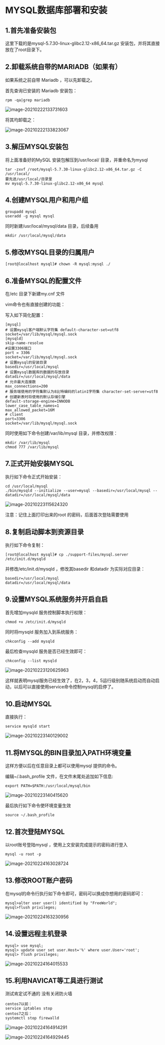 # MYSQL数据库部署和安装

## 1.⾸先准备安装包

这⾥下载的是mysql-5.7.30-linux-glibc2.12-x86_64.tar.gz 安装包，并将其直接放在了root⽬录下。

## 2.卸载系统⾃带的MARIADB（如果有） 

如果系统之前⾃带 Mariadb ，可以先卸载之。

⾸先查询已安装的 Mariadb 安装包：

```
rpm -qa|grep mariadb
```

![image-20210222133731603](C:\Users\14579\AppData\Roaming\Typora\typora-user-images\image-20210222133731603.png)

将其均卸载之：

![image-20210222133823067](C:\Users\14579\AppData\Roaming\Typora\typora-user-images\image-20210222133823067.png)

## 3.解压MYSQL安装包

将上⾯准备好的MySQL 安装包解压到/usr/local/ ⽬录，并重命名为mysql

```
tar -zxvf /root/mysql-5.7.30-linux-glibc2.12-x86_64.tar.gz -C /usr/local/ 
要先进/usr/local/目录里
mv mysql-5.7.30-linux-glibc2.12-x86_64 mysql
```

## 4.创建MYSQL⽤户和⽤户组

```
groupadd mysql 
useradd -g mysql mysql
```

同时新建/usr/local/mysql/data ⽬录，后续备⽤

```
mkdir /usr/local/mysql/data
```

## 5.修改MYSQL⽬录的归属⽤户

```
[root@localhost mysql]# chown -R mysql:mysql ./
```

## 6.准备MYSQL的配置⽂件

在/etc ⽬录下新建my.cnf ⽂件 

vim命令也有直接创建的功能：

写⼊如下简化配置：

```
[mysql]
# 设置mysql客户端默认字符集 default-character-set=utf8 socket=/var/lib/mysql/mysql.sock
[mysqld] 
skip-name-resolve
#设置3306端⼝ 
port = 3306 
socket=/var/lib/mysql/mysql.sock
# 设置mysql的安装⽬录 
basedir=/usr/local/mysql
# 设置mysql数据库的数据的存放⽬录 
datadir=/usr/local/mysql/data
# 允许最⼤连接数 
max_connections=200
# 服务端使⽤的字符集默认为8⽐特编码的latin1字符集 character-set-server=utf8
# 创建新表时将使⽤的默认存储引擎 
default-storage-engine=INNODB
lower_case_table_names=1
max_allowed_packet=16M
# client
port=3306
socket=/var/lib/mysql/mysql.sock
```

同时使⽤如下命令创建/var/lib/mysql ⽬录，并修改权限：

```
mkdir /var/lib/mysql 
chmod 777 /var/lib/mysql
```

## 7.正式开始安装MYSQL

执⾏如下命令正式开始安装：

```
cd /usr/local/mysql
./bin/mysqld --initialize --user=mysql --basedir=/usr/local/mysql --datadir=/usr/local/mysql/data
```

![image-20210223115624320](C:\Users\14579\AppData\Roaming\Typora\typora-user-images\image-20210223115624320.png)

注意：记住上⾯打印出来的root 的密码，后⾯⾸次登陆需要使⽤

## 8.复制启动脚本到资源⽬录

执⾏如下命令复制：

```
[root@localhost mysql]# cp ./support-files/mysql.server /etc/init.d/mysqld
```

并修改/etc/init.d/mysqld ，修改其basedir 和datadir 为实际对应⽬录：

```
basedir=/usr/local/mysql 
datadir=/usr/local/mysql/data
```

## 9.设置MYSQL系统服务并开启⾃启 

首先增加mysqld 服务控制脚本执⾏权限：

```
chmod +x /etc/init.d/mysqld
```

同时将mysqld 服务加⼊到系统服务：

```
chkconfig --add mysqld
```

最后检查mysqld 服务是否已经⽣效即可：

```
chkconfig --list mysqld
```

![image-20210223120625963](C:\Users\14579\AppData\Roaming\Typora\typora-user-images\image-20210223120625963.png)

这样就表明mysql服务已经生效了，在2，3，4，5运行级别随系统启动而自动启动，以后可以直接使用service命令控制mysql的启停了。

## 10.启动MYSQL

直接执行：

```
service mysqld start
```

![image-20210223140129002](C:\Users\14579\AppData\Roaming\Typora\typora-user-images\image-20210223140129002.png)

## 11.将MYSQL的BIN目录加入PATH环境变量

这样⽅便以后在任意⽬录上都可以使⽤mysql 提供的命令。

编辑~/.bash_profile ⽂件，在⽂件末尾处追加如下信息:

```
export PATH=$PATH:/usr/local/mysql/bin
```

![image-20210223140415620](C:\Users\14579\AppData\Roaming\Typora\typora-user-images\image-20210223140415620.png)

最后执⾏如下命令使环境变量⽣效

```
source ~/.bash_profile
```

## 12.首次登陆MYSQL

以root账号登陆mysql ，使⽤上⽂安装完成提示的密码进⾏登⼊

```
mysql -u root -p
```

![image-20210224163028724](C:\Users\14579\AppData\Roaming\Typora\typora-user-images\image-20210224163028724.png)

## 13.修改ROOT账户密码

在mysql的命令⾏执⾏如下命令即可，密码可以换成你想⽤的密码即可：

```
mysql>alter user user() identified by "FreeWorld"; 
mysql>flush privileges;
```

![image-20210224163230956](C:\Users\14579\AppData\Roaming\Typora\typora-user-images\image-20210224163230956.png)

## 14.设置远程主机登录

```
mysql> use mysql; 
mysql> update user set user.Host='%' where user.User='root'; 
mysql> flush privileges;
```

![image-20210224164015533](C:\Users\14579\AppData\Roaming\Typora\typora-user-images\image-20210224164015533.png)

## 15.利⽤NAVICAT等⼯具进⾏测试

测试肯定试不通的  没有关闭防火墙

```
centos7以前：
service iptables stop
centos7之后：
systemctl stop firewalld
```

![image-20210224164914291](C:\Users\14579\AppData\Roaming\Typora\typora-user-images\image-20210224164914291.png)

![image-20210224164929445](C:\Users\14579\AppData\Roaming\Typora\typora-user-images\image-20210224164929445.png)
